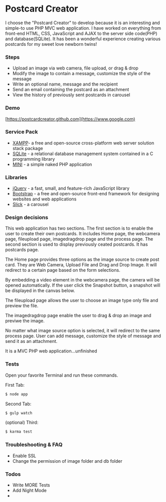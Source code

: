 # Postcard Creator

I choose the "Postcard Creator" to develop because it is an interesting and simple-to use PHP MVC web application. I have worked on everything from front-end HTML, CSS, JavaScript and AJAX to the server side code(PHP) and database(SQLite). It has been a wonderful experience creating various postcards for my sweet love newborn twins!
 

### Steps

  - Upload an image via web camera, file upload, or drag & drop
  - Modify the image to contain a message, customize the style of the message
  - Write an optional name, message and the recipient 
  - Send an email containing the postcard as an attachment
  - View the history of previously sent postcards in carousel
  
### Demo
[https://postcardcreator.github.com](https://www.google.com)

### Service Pack

* [XAMPP]- a free and open-source cross-platform web server solution stack package 
* [SQLite] - a relational database management system contained in a C programming library
* [MINI](https://github.com/panique/mini) - a simple naked PHP application

### Libraries

* [jQuery] - a fast, small, and feature-rich JavaScript library
* [Bootstrap] -  a free and open-source front-end framework for designing websites and web applications
* [Slick] - a carousel 

### Design decisions
This web application has two sections. The first section is to enable the user to create their own postcards. It includes Home page, the webcamera page, fileupload page, imagedragdrop page and the process page. The second section is used to display previously ceated postcards. It has postcards page.

The Home page provides three options as the image source to create post card. They are Web Camera, Upload File and Drag and Drop Image. It will redirect to a certain page based on the form selections. 

By embedding a video element in the webcamera page, the camera will be opened automatically. If the user click the Snapshot button, a snapshot will be displayed in the canvas below.

The fileupload page allows the user to choose an image type only file and preview the file.

The imagedragdrop page enable the user to drag & drop an image and previwe the image.

No matter what image source option is selected, it will redirect to the same process page. User can add message, customize the style of message and send it as an attachment.

It is a MVC PHP web application...unfinished


### Tests

Open your favorite Terminal and run these commands.

First Tab:
```sh
$ node app
```

Second Tab:
```sh
$ gulp watch
```

(optional) Third:
```sh
$ karma test
```
### Troubleshooting & FAQ
 - Enable SSL
 - Change the permission of image folder and db folder


### Todos

 - Write MORE Tests
 - Add Night Mode
 - 
 

[//]: # (These are reference links used in the body of this note and get stripped out when the markdown processor does its job. There is no need to format nicely because it shouldn't be seen. Thanks SO - http://stackoverflow.com/questions/4823468/store-comments-in-markdown-syntax)

   [XAMPP]: <https://www.apachefriends.org/download.html>
   [SQLite]: <https://www.sqlite.org/download.html>
   [jQuery]: <https://cdnjs.cloudflare.com/ajax/libs/jquery/3.3.1/jquery.min.js>
   [Bootstrap]: <https://cdnjs.cloudflare.com/ajax/libs/twitter-bootstrap/4.1.3/css/bootstrap.min.css>
   [Slick]: <https://github.com/kenwheeler/slick/>
